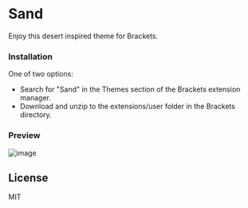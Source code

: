 # Sand
Enjoy this desert inspired theme for Brackets.

### Installation
One of two options:
- Search for "Sand" in the Themes section of the Brackets extension manager.
- Download and unzip to the extensions/user folder in the Brackets directory.

### Preview
![image](https://cloud.githubusercontent.com/assets/10617681/7733150/54855d2e-fefb-11e4-8025-b33d0fa9b596.png)

License
----
MIT
